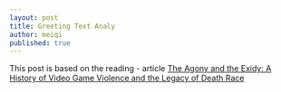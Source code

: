 ```yaml
---
layout: post
title: Greeting Text Analy
author: meiqi
published: true
---
```


This post is based on the reading - article [The Agony and the Exidy: A History of Video Game Violence and the Legacy of Death Race](http://gamestudies.org/1201/articles/carly_kocurek)
